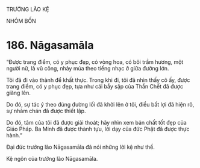TRƯỞNG LÃO KỆ

NHÓM BỐN

# 186. Nāgasamāla

“Được trang điểm, có y phục đẹp, có vòng hoa, có bôi trầm hương, một người nữ, là vũ công, nhảy múa theo tiếng nhạc ở giữa đường lớn.

Tôi đã đi vào thành để khất thực. Trong khi đi, tôi đã nhìn thấy cô ấy, được trang điểm, có y phục đẹp, tựa như cái bẫy sập của Thần Chết đã được giăng lên.

Do đó, sự tác ý theo đúng đường lối đã khởi lên ở tôi, điều bất lợi đã hiện rõ, sự nhàm chán đã được thiết lập.

Do đó, tâm của tôi đã được giải thoát; hãy nhìn xem bản chất tốt đẹp của Giáo Pháp. Ba Minh đã được thành tựu, lời dạy của đức Phật đã được thực hành.”

Đại đức trưởng lão Nāgasamāla đã nói những lời kệ như thế.

Kệ ngôn của trưởng lão Nāgasamāla.
